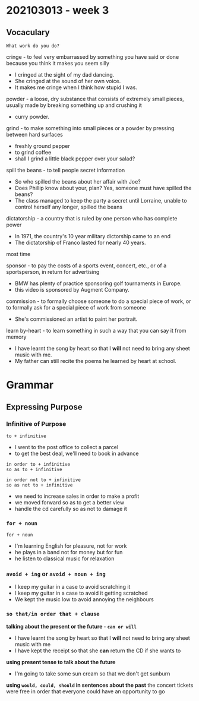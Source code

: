# 202103013 - week 3

## Vocaculary
```
What work do you do?
```

cringe - to feel very embarrassed by something you have said or done because you think it makes you seem silly
- I cringed at the sight of my dad dancing.
- She cringed at the sound of her own voice.
- It makes me cringe when I think how stupid I was.

powder - a loose, dry substance that consists of extremely small pieces, usually made by breaking something up and crushing it
- curry powder.

grind - to make something into small pieces or a powder by pressing between hard surfaces
- freshly ground pepper
- to grind coffee
- shall I grind a little black pepper over your salad?

spill the beans - to tell people secret information
- So who spilled the beans about her affair with Joe?
- Does Phillip know about your, plan? Yes, someone must have spilled the beans?
- The class managed to keep the party a secret until Lorraine, unable to control herself any longer, spilled the beans

dictatorship - a country that is ruled by one person who has complete power
- In 1971, the country's 10 year military dictorship came to an end
- The dictatorship of Franco lasted for nearly 40 years.

most time

sponsor -  to pay the costs of a sports event, concert, etc., or of a sportsperson, in return for advertising
- BMW has plenty of practice sponsoring golf tournaments in Europe.
- this video is sponsored by Augment Company.

commission - to formally choose someone to do a special piece of work, or to formally ask for a special piece of work from someone
- She's commissioned an artist to paint her portrait.

learn by-heart - to learn something in such a way that you can say it from memory
- I have learnt the song by heart so that I **will** not need to bring any sheet music with me.
- My father can still recite the poems he learned by heart at school.


# Grammar
## Expressing Purpose

### Infinitive of Purpose
```
to + infinitive
```

- I went to the post office to collect a parcel
- to get the best deal, we'll need to book in advance


```
in order to + infinitive
so as to + infinitive

in order not to + infinitive
so as not to + infinitive
```
- we need to increase sales in order to make a profit
- we moved forward so as to get a better view
- handle the cd carefully so as not to damage it


### `for + noun`
```
for + noun
```
- I'm learning English for pleasure, not for work
- he plays in a band not for money but for fun
- he listen to classical music for relaxation


### `avoid + ing` or `avoid + noun + ing`
- I keep my guitar in a case to avoid scratching it
- I keep my guitar in a case to avoid it getting scratched
- We kept the music low to avoid annoying the neighbours

### `so that/in order that + clause`

**talking about the present or the future - `can or will`**
- I have learnt the song by heart so that I **will** not need to bring any sheet music with me
- I have kept the receipt so that she **can** return the CD if she wants to

**using present tense to talk about the future**
- I'm going to take some sun cream so that we don't get sunburn


**using `would, could, should` in sentences about the past**
the concert tickets were free in order that everyone could have an opportunity to go

